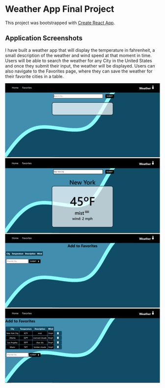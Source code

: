# Weather App Final Project

This project was bootstrapped with [Create React App](https://github.com/facebook/create-react-app).


## Application Screenshots

I have built a weather app that will display the temperature in fahrenheit, a small description of the weather and wind speed at that moment in time. Users will be able to search the weather for any City in the United States and once they submit their input, the weather will be displayed. Users can also navigate to the Favorites page, where they can save the weather for their favorite cities in a table.

<img src="HomeProj.png">
<img src="HomeProj2.png">
<img src="FavProj1.png">
<img src="FavProj2.png">

